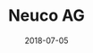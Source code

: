 ---
title:          "Neuco AG"
date:           "2018-07-05"
draft:          false
robotsExclude:  true
---